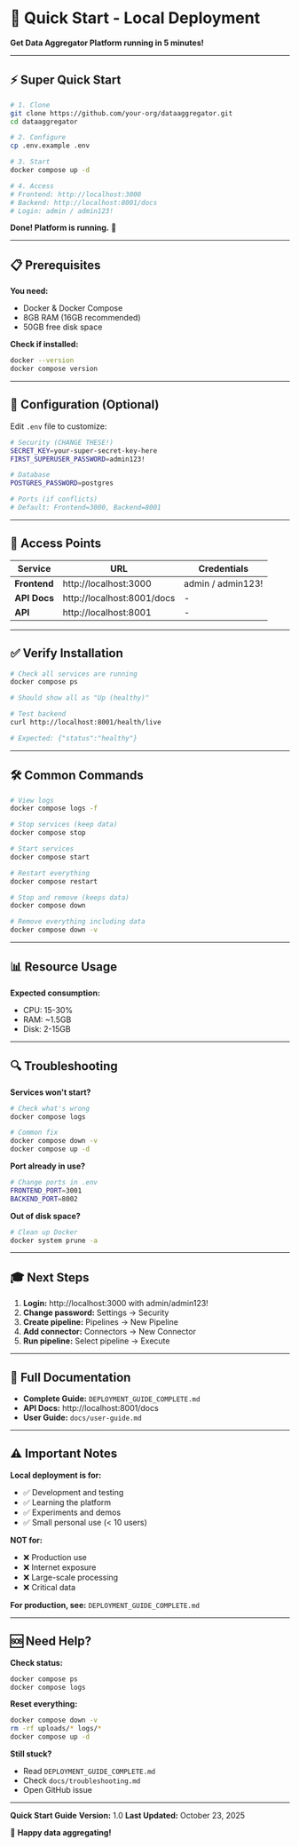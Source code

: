 # 🚀 Quick Start - Local Deployment
**Get Data Aggregator Platform running in 5 minutes!**

---

## ⚡ Super Quick Start

```bash
# 1. Clone
git clone https://github.com/your-org/dataaggregator.git
cd dataaggregator

# 2. Configure
cp .env.example .env

# 3. Start
docker compose up -d

# 4. Access
# Frontend: http://localhost:3000
# Backend: http://localhost:8001/docs
# Login: admin / admin123!
```

**Done! Platform is running.** 🎉

---

## 📋 Prerequisites

**You need:**
- Docker & Docker Compose
- 8GB RAM (16GB recommended)
- 50GB free disk space

**Check if installed:**
```bash
docker --version
docker compose version
```

---

## 🔧 Configuration (Optional)

Edit `.env` file to customize:

```bash
# Security (CHANGE THESE!)
SECRET_KEY=your-super-secret-key-here
FIRST_SUPERUSER_PASSWORD=admin123!

# Database
POSTGRES_PASSWORD=postgres

# Ports (if conflicts)
# Default: Frontend=3000, Backend=8001
```

---

## 🎯 Access Points

| Service | URL | Credentials |
|---------|-----|-------------|
| **Frontend** | http://localhost:3000 | admin / admin123! |
| **API Docs** | http://localhost:8001/docs | - |
| **API** | http://localhost:8001 | - |

---

## ✅ Verify Installation

```bash
# Check all services are running
docker compose ps

# Should show all as "Up (healthy)"

# Test backend
curl http://localhost:8001/health/live

# Expected: {"status":"healthy"}
```

---

## 🛠️ Common Commands

```bash
# View logs
docker compose logs -f

# Stop services (keep data)
docker compose stop

# Start services
docker compose start

# Restart everything
docker compose restart

# Stop and remove (keeps data)
docker compose down

# Remove everything including data
docker compose down -v
```

---

## 📊 Resource Usage

**Expected consumption:**
- CPU: 15-30%
- RAM: ~1.5GB
- Disk: 2-15GB

---

## 🔍 Troubleshooting

**Services won't start?**
```bash
# Check what's wrong
docker compose logs

# Common fix
docker compose down -v
docker compose up -d
```

**Port already in use?**
```bash
# Change ports in .env
FRONTEND_PORT=3001
BACKEND_PORT=8002
```

**Out of disk space?**
```bash
# Clean up Docker
docker system prune -a
```

---

## 🎓 Next Steps

1. **Login:** http://localhost:3000 with admin/admin123!
2. **Change password:** Settings → Security
3. **Create pipeline:** Pipelines → New Pipeline
4. **Add connector:** Connectors → New Connector
5. **Run pipeline:** Select pipeline → Execute

---

## 📖 Full Documentation

- **Complete Guide:** `DEPLOYMENT_GUIDE_COMPLETE.md`
- **API Docs:** http://localhost:8001/docs
- **User Guide:** `docs/user-guide.md`

---

## ⚠️ Important Notes

**Local deployment is for:**
- ✅ Development and testing
- ✅ Learning the platform
- ✅ Experiments and demos
- ✅ Small personal use (< 10 users)

**NOT for:**
- ❌ Production use
- ❌ Internet exposure
- ❌ Large-scale processing
- ❌ Critical data

**For production, see:** `DEPLOYMENT_GUIDE_COMPLETE.md`

---

## 🆘 Need Help?

**Check status:**
```bash
docker compose ps
docker compose logs
```

**Reset everything:**
```bash
docker compose down -v
rm -rf uploads/* logs/*
docker compose up -d
```

**Still stuck?**
- Read `DEPLOYMENT_GUIDE_COMPLETE.md`
- Check `docs/troubleshooting.md`
- Open GitHub issue

---

**Quick Start Guide**
**Version:** 1.0
**Last Updated:** October 23, 2025

🎉 **Happy data aggregating!**
